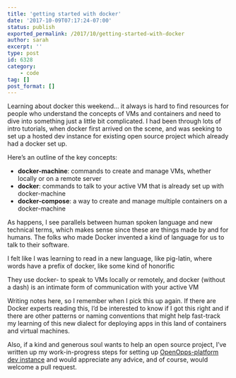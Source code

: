 ```yaml
---
title: 'getting started with docker'
date: '2017-10-09T07:17:24-07:00'
status: publish
exported_permalink: /2017/10/getting-started-with-docker
author: sarah
excerpt: ''
type: post
id: 6328
category:
    - code
tag: []
post_format: []
---
```

Learning about docker this weekend… it always is hard to find resources for people who understand the concepts of VMs and containers and need to dive into something just a little bit complicated. I had been through lots of intro tutorials, when docker first arrived on the scene, and was seeking to set up a hosted dev instance for existing open source project which already had a docker set up.

Here’s an outline of the key concepts:

- **docker-machine**: commands to create and manage VMs, whether locally or on a remote server
- **docker**: commands to talk to your active VM that is already set up with docker-machine
- **docker-compose**: a way to create and manage multiple containers on a docker-machine

As happens, I see parallels between human spoken language and new technical terms, which makes sense since these are things made by and for humans. The folks who made Docker invented a kind of language for us to talk to their software.

I felt like I was learning to read in a new language, like pig-latin, where words have a prefix of docker, like some kind of honorific

They use docker- to speak to VMs locally or remotely, and docker (without a dash) is an intimate form of communication with your active VM

Writing notes here, so I remember when I pick this up again. If there are Docker experts reading this, I’d be interested to know if I got this right and if there are other patterns or naming conventions that might help fast-track my learning of this new dialect for deploying apps in this land of containers and virtual machines.

Also, if a kind and generous soul wants to help an open source project, I’ve written up my work-in-progress steps for setting up [OpenOpps-platform dev instance](https://github.com/openopps/openopps-platform/issues/1560) and would appreciate any advice, and of course, would welcome a pull request.